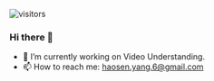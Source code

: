 ![visitors](https://visitor-badge.glitch.me/badge?page_id=fantingsheng.fantingsheng&left_color=green&right_color=red)
### Hi there 👋

- 🔭 I’m currently working on Video Understanding.
- 📫 How to reach me: haosen.yang.6@gmail.com
